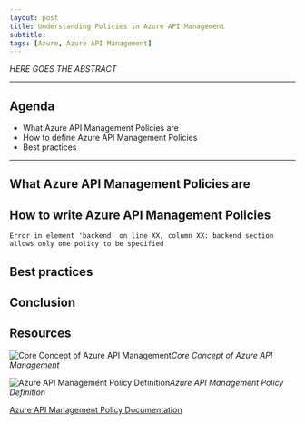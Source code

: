 ```yaml
---
layout: post
title: Understanding Policies in Azure API Management
subtitle: 
tags: [Azure, Azure API Management]
---
```


*HERE GOES THE ABSTRACT*

---

## Agenda

- What Azure API Management Policies are
- How to define Azure API Management Policies
- Best practices

---

## What Azure API Management Policies are

## How to write Azure API Management Policies

```
Error in element 'backend' on line XX, column XX: backend section allows only one policy to be specified
```

## Best practices

## Conclusion

## Resources

![Core Concept of Azure API Management](https://cdn.svenmalvik.com/images/azure-apim-policies-0.png)*Core Concept of Azure API Management*

![Azure API Management Policy Definition](https://cdn.svenmalvik.com/images/azure-apim-policies-1.png)*Azure API Management Policy Definition*

[Azure API Management Policy Documentation](https://docs.microsoft.com/en-us/azure/api-management/api-management-policies)
